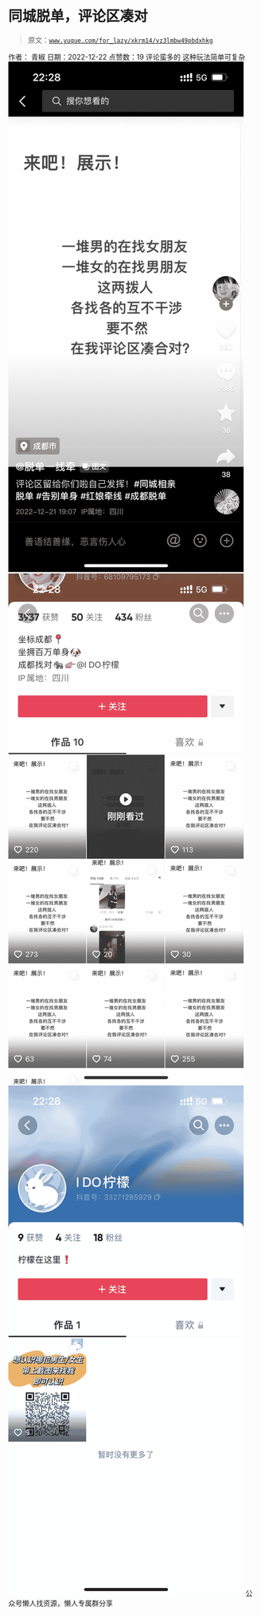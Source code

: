 # 同城脱单，评论区凑对

> 原文：[`www.yuque.com/for_lazy/xkrm14/vz3lmbw49pbdxhkg`](https://www.yuque.com/for_lazy/xkrm14/vz3lmbw49pbdxhkg)

<ne-p id="u490164e5" data-lake-id="u490164e5"><ne-text id="u036a01eb">作者： 青椒</ne-text></ne-p> <ne-p id="u76dbb27d" data-lake-id="u76dbb27d"><ne-text id="ub0df5a79">日期：2022-12-22</ne-text></ne-p> <ne-p id="uf2eefa10" data-lake-id="uf2eefa10"><ne-text id="ue1d8bc25">点赞数：</ne-text><ne-text id="u39b3aca0" ne-bold="true">19</ne-text></ne-p> <ne-hole id="u7891901b" data-lake-id="u7891901b"><ne-card data-card-name="hr" data-card-type="block" id="z7fQk" data-event-boundary="card"><ne-p id="uad07fcb6" data-lake-id="uad07fcb6"><ne-text id="u60e87fa9">评论蛮多的 这种玩法简单可复杂</ne-text></ne-p> <ne-p id="u649eadbb" data-lake-id="u649eadbb"><ne-card data-card-name="image" data-card-type="inline" id="pFmy2" data-event-boundary="card">![](img/273af3bce0628ad9139fc8c7c6284fa5.png)</ne-card></ne-p> <ne-p id="u53f8aa45" data-lake-id="u53f8aa45"><ne-card data-card-name="image" data-card-type="inline" id="IpPmR" data-event-boundary="card">![](img/8e5f86d239b97e34fa800e54efed1447.png)</ne-card></ne-p> <ne-p id="u16fca106" data-lake-id="u16fca106"><ne-card data-card-name="image" data-card-type="inline" id="VYgx5" data-event-boundary="card">![](img/396a1c3400dae38b0ca725dabec74a8c.png)</ne-card></ne-p> <ne-hole id="u70feb86e" data-lake-id="u70feb86e"><ne-card data-card-name="hr" data-card-type="block" id="b3Lxc" data-event-boundary="card"><ne-p id="u3f127a94" data-lake-id="u3f127a94"><ne-text id="u11cafdee">公众号懒人找资源，懒人专属群分享</ne-text></ne-p></ne-card></ne-hole></ne-card></ne-hole>
